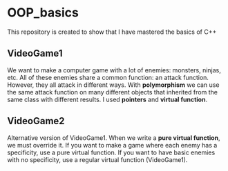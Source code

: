# OOP_basics
This repository is created to show that I have mastered the basics of C++

## VideoGame1
We want to make a computer game with a lot of enemies: monsters, ninjas, etc. All of these enemies share a common function: an attack function.
However, they all attack in different ways. With **polymorphism** we can use the same attack function on many different objects that inherited from the same class with different results. I used **pointers** and **virtual function**.

## VideoGame2
Alternative version of VideoGame1. When we write a **pure virtual function**, we must override it. If you want to make a game where each enemy has a specificity, use a pure virtual function. If you want to have basic enemies with no specificity, use a regular virtual function (VideoGame1).
